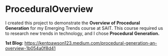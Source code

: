 # ProceduralOverview
I created this project to demonstrate the **Overview of Procedural Generation** for my Emerging Trends course at SAIT. This course required us to research new trends in technology, and I chose **Procedural Generation.** 

**1st Blog:** https://kentpawson123.medium.com/procedural-generation-an-overview-1b054a0f8d41

